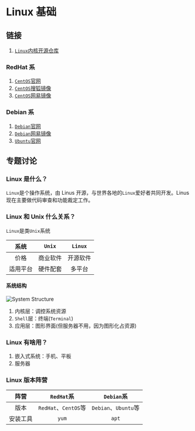 # Linux 基础

## 链接

1. [`Linux`内核开源仓库](https://github.com/torvalds/linux)

### RedHat 系

1. [`CentOS`官网](http://www.centos.org/)
2. [`CentOS`搜狐镜像](http://mirrors.sohu.com/centos/)
3. [`CentOS`网易镜像](http://mirrors.163.com/centos/)

### Debian 系

1. [`Debian`官网](http://www.debian.org/)
2. [`Debian`网易镜像](http://mirrors.163.com/debian/)
3. [`Ubuntu`官网](https://ubuntu.com/)

## 专题讨论

### Linux 是什么？

`Linux`是个操作系统，由 Linus 开源，与世界各地的`Linux`爱好者共同开发。Linus 现在主要做代码审查和功能裁定工作。

### Linux 和 Unix 什么关系？

`Linux`是类`Unix`系统

|   系统   |  `Unix`  | `Linux`  |
| :------: | :------: | :------: |
|   价格   | 商业软件 | 开源软件 |
| 适用平台 | 硬件配套 |  多平台  |

#### 系统结构

![System Structure](https://s3.ax1x.com/2020/11/26/DB6Dc4.jpg)

1. 内核层：调控系统资源
2. `Shell`层：终端(`Terminal`)
3. 应用层：图形界面(但服务器不用，因为图形化占资源)

### Linux 有啥用？

1. 嵌入式系统：手机、平板
2. 服务器

### Linux 版本阵营

|   阵营   |      `RedHat`系      |      `Debian`系      |
| :------: | :------------------: | :------------------: |
|   版本   | `RedHat`、`CentOS`等 | `Debian`、`Ubuntu`等 |
| 安装工具 |        `yum`         |        `apt`         |
